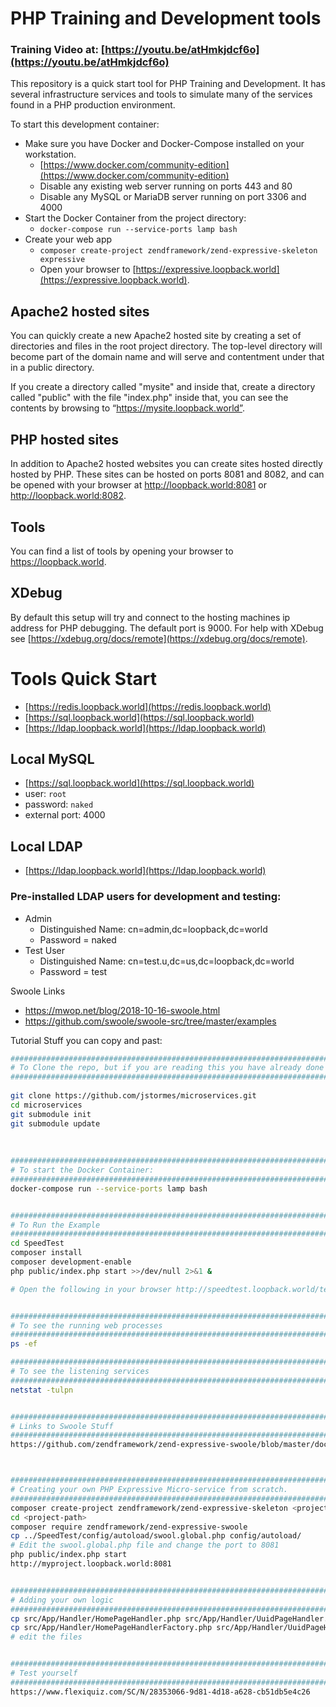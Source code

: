 
# PHP Training and Development tools

### Training Video at: [https://youtu.be/atHmkjdcf6o](https://youtu.be/atHmkjdcf6o)


This repository is a quick start tool for PHP Training and Development.  It has several infrastructure services and 
tools to simulate many of the services found in a PHP production environment.

To start this development container:

* Make sure you have Docker and Docker-Compose installed on your workstation.
    * [https://www.docker.com/community-edition](https://www.docker.com/community-edition)
    * Disable any existing web server running on ports 443 and 80
    * Disable any MySQL or MariaDB server running on port 3306 and 4000
* Start the Docker Container from the project directory:
    * `docker-compose run --service-ports lamp bash`
* Create your web app
    * `composer create-project zendframework/zend-expressive-skeleton expressive`
    * Open your browser to [https://expressive.loopback.world](https://expressive.loopback.world).

## Apache2 hosted sites

You can quickly create a new Apache2 hosted site by creating a set of directories and files in the root project 
directory.  The top-level directory will become part of the domain name and will serve and contentment under that in a 
public directory.

If you create a directory called "mysite" and inside that, create a directory called "public" with the file "index.php" 
inside that, you can see the contents by browsing to “https://mysite.loopback.world”.

## PHP hosted sites

In addition to Apache2 hosted websites you can create sites hosted directly hosted by PHP.  These sites can be hosted 
on ports 8081 and 8082, and can be opened with your browser at http://loopback.world:8081 or http://loopback.world:8082.

## Tools

You can find a list of tools by opening your browser to https://loopback.world.

## XDebug

By default this setup will try and connect to the hosting machines ip address for PHP debugging.  The default port is 
9000.  For help with XDebug see [https://xdebug.org/docs/remote](https://xdebug.org/docs/remote).

# Tools Quick Start

 * [https://redis.loopback.world](https://redis.loopback.world) 
 * [https://sql.loopback.world](https://sql.loopback.world) 
 * [https://ldap.loopback.world](https://ldap.loopback.world)
 
## Local MySQL
 
 * [https://sql.loopback.world](https://sql.loopback.world)
 * user: `root`
 * password: `naked`
 * external port: 4000
 
## Local LDAP

 * [https://ldap.loopback.world](https://ldap.loopback.world)
 
### Pre-installed LDAP users for development and testing:

 * Admin
    * Distinguished Name: cn=admin,dc=loopback,dc=world
    * Password = naked
 * Test User
    * Distinguished Name: cn=test.u,dc=us,dc=loopback,dc=world
    * Password = test


Swoole Links

* https://mwop.net/blog/2018-10-16-swoole.html
* https://github.com/swoole/swoole-src/tree/master/examples


Tutorial Stuff you can copy and past:
         
```bash        
############################################################################
# To Clone the repo, but if you are reading this you have already done that.
############################################################################
 
git clone https://github.com/jstormes/microservices.git
cd microservices
git submodule init
git submodule update
 
         
         
############################################################################
# To start the Docker Container:
############################################################################
docker-compose run --service-ports lamp bash


############################################################################
# To Run the Example
############################################################################
cd SpeedTest
composer install
composer development-enable
php public/index.php start >>/dev/null 2>&1 &

# Open the following in your browser http://speedtest.loopback.world/test.php


############################################################################
# To see the running web processes
############################################################################
ps -ef

############################################################################
# To see the listening services
############################################################################
netstat -tulpn


############################################################################
# Links to Swoole Stuff
############################################################################
https://github.com/zendframework/zend-expressive-swoole/blob/master/docs/book/v1/how-it-works.md



############################################################################
# Creating your own PHP Expressive Micro-service from scratch.
############################################################################
composer create-project zendframework/zend-expressive-skeleton <project-path>
cd <project-path>
composer require zendframework/zend-expressive-swoole
cp ../SpeedTest/config/autoload/swool.global.php config/autoload/
# Edit the swool.global.php file and change the port to 8081
php public/index.php start
http://myproject.loopback.world:8081


###########################################################################
# Adding your own logic
###########################################################################
cp src/App/Handler/HomePageHandler.php src/App/Handler/UuidPageHandler.php
cp src/App/Handler/HomePageHandlerFactory.php src/App/Handler/UuidPageHandlerFactory.php
# edit the files


##########################################################################
# Test yourself
##########################################################################
https://www.flexiquiz.com/SC/N/28353066-9d81-4d18-a628-cb51db5e4c26
         
```